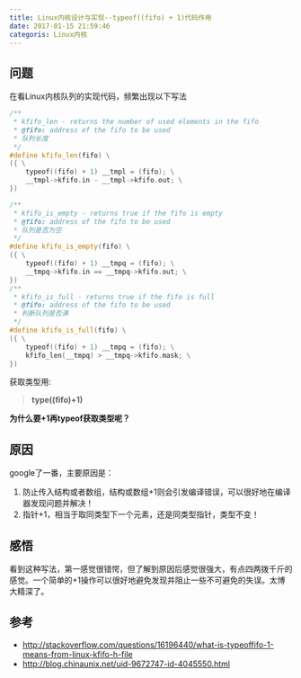 ```yaml
---
title: Linux内核设计与实现--typeof((fifo) + 1)代码作用
date: 2017-01-15 21:59:46
categoris: Linux内核
---
```

## 问题
在看Linux内核队列的实现代码，频繁出现以下写法
```cpp
/**
 * kfifo_len - returns the number of used elements in the fifo
 * @fifo: address of the fifo to be used
 * 队列长度
 */
#define kfifo_len(fifo) \
({ \
	typeof((fifo) + 1) __tmpl = (fifo); \
	__tmpl->kfifo.in - __tmpl->kfifo.out; \
})

/**
 * kfifo_is_empty - returns true if the fifo is empty
 * @fifo: address of the fifo to be used
 * 队列是否为空
 */
#define	kfifo_is_empty(fifo) \
({ \
	typeof((fifo) + 1) __tmpq = (fifo); \
	__tmpq->kfifo.in == __tmpq->kfifo.out; \
})
/**
 * kfifo_is_full - returns true if the fifo is full
 * @fifo: address of the fifo to be used
 * 判断队列是否满
 */
#define	kfifo_is_full(fifo) \
({ \
	typeof((fifo) + 1) __tmpq = (fifo); \
	kfifo_len(__tmpq) > __tmpq->kfifo.mask; \
})
```
获取类型用:
> **type((fifo)+1)**

**为什么要+1再typeof获取类型呢？**

## 原因
google了一番，主要原因是：
1. 防止传入结构或者数组，结构或数组+1则会引发编译错误，可以很好地在编译器发现问题并解决！  
2. 指针+1，相当于取同类型下一个元素，还是同类型指针，类型不变！


## 感悟
看到这种写法，第一感觉很错愕，但了解到原因后感觉很强大，有点四两拨千斤的感觉。一个简单的+1操作可以很好地避免发现并阻止一些不可避免的失误。太博大精深了。

## 参考
- http://stackoverflow.com/questions/16196440/what-is-typeoffifo-1-means-from-linux-kfifo-h-file
- http://blog.chinaunix.net/uid-9672747-id-4045550.html

